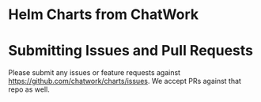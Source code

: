 # Helm Charts from ChatWork

# Submitting Issues and Pull Requests

Please submit any issues or feature requests against https://github.com/chatwork/charts/issues. We accept PRs against that repo as well.
